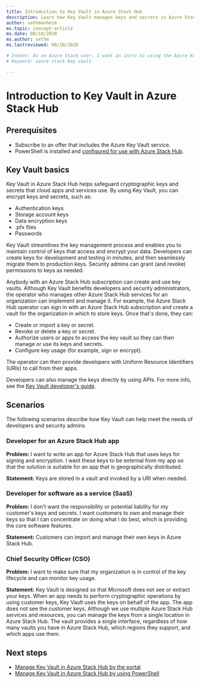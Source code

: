 ```yaml
---
title: Introduction to Key Vault in Azure Stack Hub 
description: Learn how Key Vault manages keys and secrets in Azure Stack Hub.
author: sethmanheim
ms.topic: concept-article
ms.date: 08/10/2020
ms.author: sethm
ms.lastreviewed: 08/10/2020

# Intent: As an Azure Stack user, I want an intro to using the Azure Key Vault service in Azure Stack.
# Keyword: azure stack key vault

---
```



# Introduction to Key Vault in Azure Stack Hub

## Prerequisites

* Subscribe to an offer that includes the Azure Key Vault service.  
* PowerShell is installed and [configured for use with Azure Stack Hub](azure-stack-powershell-configure-user.md).

## Key Vault basics

Key Vault in Azure Stack Hub helps safeguard cryptographic keys and secrets that cloud apps and services use. By using Key Vault, you can encrypt keys and secrets, such as:

* Authentication keys
* Storage account keys
* Data encryption keys
* .pfx files
* Passwords

Key Vault streamlines the key management process and enables you to maintain control of keys that access and encrypt your data. Developers can create keys for development and testing in minutes, and then seamlessly migrate them to production keys. Security admins can grant (and revoke) permissions to keys as needed.

Anybody with an Azure Stack Hub subscription can create and use key vaults. Although Key Vault benefits developers and security administrators, the operator who manages other Azure Stack Hub services for an organization can implement and manage it. For example, the Azure Stack Hub operator can sign in with an Azure Stack Hub subscription and create a vault for the organization in which to store keys. Once that's done, they can:

* Create or import a key or secret.
* Revoke or delete a key or secret.
* Authorize users or apps to access the key vault so they can then manage or use its keys and secrets.
* Configure key usage (for example, sign or encrypt).

The operator can then provide developers with Uniform Resource Identifiers (URIs) to call from their apps.

Developers can also manage the keys directly by using APIs. For more info, see the [Key Vault developer's guide](/azure/key-vault/key-vault-developers-guide).

## Scenarios

The following scenarios describe how Key Vault can help meet the needs of developers and security admins.

### Developer for an Azure Stack Hub app

**Problem:** I want to write an app for Azure Stack Hub that uses keys for signing and encryption. I want these keys to be external from my app so that the solution is suitable for an app that is geographically distributed.

**Statement:** Keys are stored in a vault and invoked by a URI when needed.

### Developer for software as a service (SaaS)

**Problem:** I don't want the responsibility or potential liability for my customer's keys and secrets. I want customers to own and manage their keys so that I can concentrate on doing what I do best, which is providing the core software features.

**Statement:** Customers can import and manage their own keys in Azure Stack Hub.

### Chief Security Officer (CSO)

**Problem:** I want to make sure that my organization is in control of the key lifecycle and can monitor key usage.

**Statement:** Key Vault is designed so that Microsoft does not see or extract your keys. When an app needs to perform cryptographic operations by using customer keys, Key Vault uses the keys on behalf of the app. The app does not see the customer keys. Although we use multiple Azure Stack Hub services and resources, you can manage the keys from a single location in Azure Stack Hub. The vault provides a single interface, regardless of how many vaults you have in Azure Stack Hub, which regions they support, and which apps use them.

## Next steps

* [Manage Key Vault in Azure Stack Hub by the portal](azure-stack-key-vault-manage-portal.md)  
* [Manage Key Vault in Azure Stack Hub by using PowerShell](azure-stack-key-vault-manage-powershell.md)
